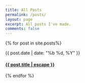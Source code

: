 ```yaml
---
title: All Posts
permalink: /posts/
layout: page
excerpt: All posts I've made.
comments: false
---
```


{% for post in site.posts%}
<article class="post-item">
  <span class="post-item-date">{{ post.date | date: "%b %d, %Y" }}</span>
  <h4 class="post-item-title">
    <a href="{{ post.url }}">{{ post.title | escape }}</a>
  </h3>
</article>
{% endfor %}
